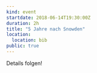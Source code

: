 ```yaml
---
kind: event
startdate: 2018-06-14T19:30:00Z
duration: 2h
title: "5 Jahre nach Snowden"
location:
  location: bib
public: true
---
```

Details folgen!
